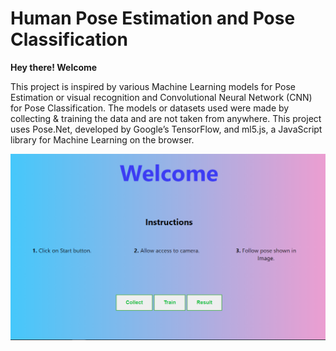 # Human Pose Estimation and Pose Classification
**Hey there! Welcome**

This project is inspired by various Machine Learning models for Pose Estimation or visual recognition and Convolutional Neural Network (CNN) for Pose Classification. The models or datasets used were made by collecting & training the data and are not taken from anywhere.
This project uses Pose.Net, developed by Google’s TensorFlow, and ml5.js, a JavaScript library for Machine Learning on the browser.

![Image of Web](https://github.com/parikshit-rajput/PoseClassification/blob/main/img/Web.png)